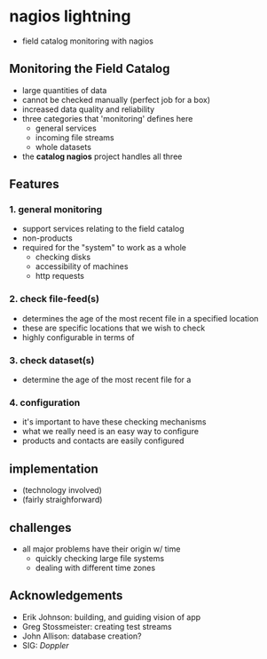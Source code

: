 # nagios lightning

- field catalog monitoring with nagios

## Monitoring the Field Catalog

- large quantities of data
- cannot be checked manually (perfect job for a box)
- increased data quality and reliability
- three categories that 'monitoring' defines here
  - general services
  - incoming file streams
  - whole datasets
- the **catalog nagios** project handles all three

## Features

### 1. general monitoring

- support services relating to the field catalog
- non-products
- required for the "system" to work as a whole
  - checking disks
  - accessibility of machines
  - http requests

### 2. check file-feed(s)

- determines the age of the most recent file in a specified location
- these are specific locations that we wish to check
- highly configurable in terms of 

### 3. check dataset(s)

- determine the age of the most recent file for a 

### 4. configuration

- it's important to have these checking mechanisms
- what we really need is an easy way to configure
- products and contacts are easily configured

## implementation

- (technology involved)
- (fairly straighforward)

## challenges

- all major problems have their origin w/ time
  - quickly checking large file systems
  - dealing with different time zones

## Acknowledgements

- Erik Johnson: building, and guiding vision of app
- Greg Stossmeister: creating test streams
- John Allison: database creation?
- SIG: *Doppler*